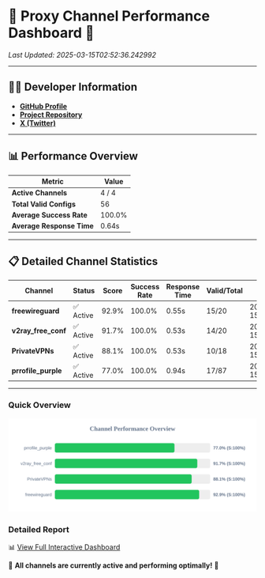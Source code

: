 # 🌟 Proxy Channel Performance Dashboard 🌟

_Last Updated: 2025-03-15T02:52:36.242992_

---

## 👩‍💻 Developer Information

- **[GitHub Profile](https://github.com/4n0nymou3)**  
- **[Project Repository](https://github.com/4n0nymou3/multi-proxy-config-fetcher)**  
- **[X (Twitter)](https://x.com/4n0nymou3)**  

---

## 📊 Performance Overview

| Metric                | Value       |
|-----------------------|-------------|
| **Active Channels**   | 4 / 4       |
| **Total Valid Configs** | 56          |
| **Average Success Rate** | 100.0%      |
| **Average Response Time** | 0.64s       |

---

## 📋 Detailed Channel Statistics

| Channel          | Status     | Score  | Success Rate | Response Time | Valid/Total | Last Success               |
|------------------|------------|--------|--------------|---------------|-------------|----------------------------|
| **freewireguard**  | ✅ Active  | 92.9%  | 100.0% | 0.55s         | 15/20       | 2025-03-15T02:52:36.241587 |
| **v2ray_free_conf**  | ✅ Active  | 91.7%  | 100.0% | 0.53s         | 14/20       | 2025-03-15T02:52:35.105608 |
| **PrivateVPNs**  | ✅ Active  | 88.1%  | 100.0% | 0.53s         | 10/18       | 2025-03-15T02:52:35.669346 |
| **prrofile_purple**  | ✅ Active  | 77.0%  | 100.0% | 0.94s         | 17/87       | 2025-03-15T02:52:34.515657 |

---

### Quick Overview
<div align="center">
  <a href="https://raw.githubusercontent.com/nullluser/NullRepo/refs/heads/main/assets/channel_stats_chart.svg">
    <img src="https://raw.githubusercontent.com/nullluser/NullRepo/refs/heads/main/assets/channel_stats_chart.svg" alt="Source Performance Statistics" width="800">
  </a>
</div>

### Detailed Report
📊 [View Full Interactive Dashboard](https://htmlpreview.github.io/?https://github.com/nullluser/NullRepo/blob/main/assets/performance_report.html)

🎉 **All channels are currently active and performing optimally!** 🎉
